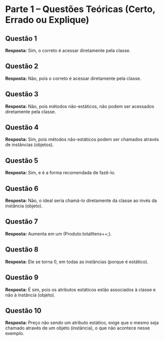 # Parte 1 – Questões Teóricas (Certo, Errado ou Explique)

## Questão 1
**Resposta:** Sim, o correto é acessar diretamente pela classe.

## Questão 2
**Resposta:** Não, pois o correto é acessar diretamente pela classe.

## Questão 3
**Resposta:** Não, pois métodos não-estáticos, não podem ser acessados diretamente pela classe.

## Questão 4
**Resposta:** Sim, pois métodos não-estáticos podem ser chamados através de instâncias (objetos).

## Questão 5
**Resposta:** Sim, e é a forma recomendada de fazê-lo.

## Questão 6
**Resposta:** Não, o ideal seria chamá-lo diretamente da classe ao invés da instância (objeto).

## Questão 7
**Resposta:** Aumenta em um (Produto.totalItens++;).

## Questão 8
**Resposta:** Ele se torna 0, em todas as instâncias (porque é estático).

## Questão 9
**Resposta:** É sim, pois os atributos estáticos estão associados à classe e não à instância (objeto).

## Questão 10
**Resposta:** Preço não sendo um atributo estático, exige que o mesmo seja chamado através de um objeto (instância), o que não acontece nesse exemplo.